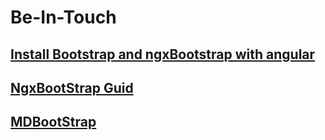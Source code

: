 # Be-In-Touch

## [Install Bootstrap and ngxBootstrap with angular](https://loiane.com/2017/08/how-to-add-bootstrap-to-an-angular-cli-project/)

## [NgxBootStrap Guid](https://valor-software.com/ngx-bootstrap/#/documentation#getting-started)

## [MDBootStrap](https://mdbootstrap.com/docs/angular/getting-started/download)
